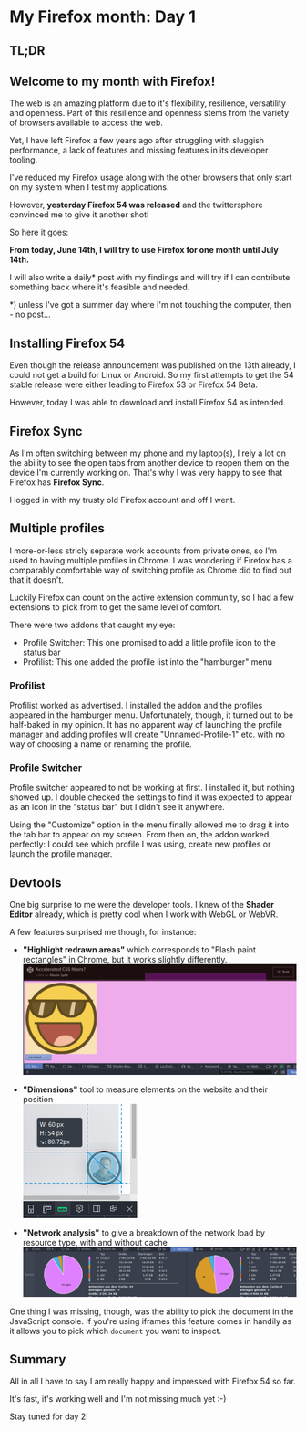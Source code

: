 <!-- My Firefox month: Day 1 -->
# My Firefox month: Day 1

## TL;DR

## Welcome to my month with Firefox!

The web is an amazing platform due to it's flexibility, resilience, versatility and openness.
Part of this resilience and openness stems from the variety of browsers available to access the web.

Yet, I have left Firefox a few years ago after struggling with sluggish performance, a lack of features and missing features in its developer tooling.

I've reduced my Firefox usage along with the other browsers that only start on my system when I test my applications.

However, **yesterday Firefox 54 was released** and the twittersphere convinced me to give it another shot!

So here it goes:

**From today, June 14th, I will try to use Firefox for one month until July 14th.**

I will also write a daily* post with my findings and will try if I can contribute something back where it's feasible and needed.

*) unless I've got a summer day where I'm not touching the computer, then - no post...

## Installing Firefox 54

Even though the release announcement was published on the 13th already, I could not get a build for Linux or Android.
So my first attempts to get the 54 stable release were either leading to Firefox 53 or Firefox 54 Beta.

However, today I was able to download and install Firefox 54 as intended.

## Firefox Sync

As I'm often switching between my phone and my laptop(s), I rely a lot on the ability to see the open tabs from another device to reopen them on the device I'm currently working on. That's why I was very happy to see that Firefox has **Firefox Sync**.

I logged in with my trusty old Firefox account and off I went.

## Multiple profiles

I more-or-less stricly separate work accounts from private ones, so I'm used to having multiple profiles in Chrome.
I was wondering if Firefox has a comparably comfortable way of switching profile as Chrome did to find out that it doesn't.

Luckily Firefox can count on the active extension community, so I had a few extensions to pick from to get the same level of comfort.

There were two addons that caught my eye:

- Profile Switcher: This one promised to add a little profile icon to the status bar
- Profilist: This one added the profile list into the "hamburger" menu

### Profilist
Profilist worked as advertised. I installed the addon and the profiles appeared in the hamburger menu.
Unfortunately, though, it turned out to be half-baked in my opinion. It has no apparent way of launching the profile manager and adding profiles will create "Unnamed-Profile-1" etc. with no way of choosing a name or renaming the profile.

### Profile Switcher
Profile switcher appeared to not be working at first. I installed it, but nothing showed up. I double checked the settings to find it was expected to appear as an icon in the "status bar" but I didn't see it anywhere.

Using the "Customize" option in the menu finally allowed me to drag it into the tab bar to appear on my screen.
From then on, the addon worked perfectly: I could see which profile I was using, create new profiles or launch the profile manager.

## Devtools

One big surprise to me were the developer tools. I knew of the **Shader Editor** already, which is pretty cool when I work with WebGL or WebVR.

A few features surprised me though, for instance:

- **"Highlight redrawn areas"** which corresponds to "Flash paint rectangles" in Chrome, but it works slightly differently.
![](../images/post-images/firefox/firefox-day1-2.png)

- **"Dimensions"** tool to measure elements on the website and their position<br>
![](../images/post-images/firefox/firefox-day1-3.png)

- **"Network analysis"** to give a breakdown of the network load by resource type, with and without cache
![](../images/post-images/firefox/firefox-day1-4.png)

One thing I was missing, though, was the ability to pick the document in the JavaScript console. If you're using iframes this feature comes in handily as it allows you to pick which `document` you want to inspect.

## Summary

All in all I have to say I am really happy and impressed with Firefox 54 so far.

It's fast, it's working well and I'm not missing much yet :-)

Stay tuned for day 2!